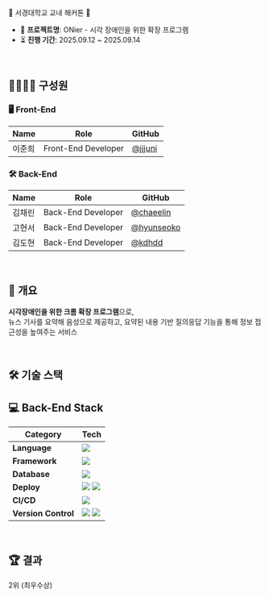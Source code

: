 🌱 서경대학교 교내 해커톤 🌱  

- 🧾 **프로젝트명**: ONier - 시각 장애인을 위한 확장 프로그램
- ⏳ **진행 기간**: 2025.09.12 ~ 2025.09.14  

<br>

## 👨‍👩‍👧‍👦 구성원

### 🖥️ Front-End

| Name | Role | GitHub |
|------|------|--------|
| 이준희 | Front-End Developer | [@jjjuni](https://github.com/jjjuni) |

### 🛠️ Back-End

| Name | Role | GitHub |
|------|------|--------|
| 김채린 | Back-End Developer | [@chaeelin](https://github.com/chaeelin) |
| 고현서 | Back-End Developer | [@hyunseoko](https://github.com/hyunseoko) |
| 김도현 | Back-End Developer | [@kdhdd](https://github.com/kdhdd) |

<br>

## 📝 개요

**시각장애인을 위한 크롬 확장 프로그램**으로, 
<br>
뉴스 기사를 요약해 음성으로 제공하고, 요약된 내용 기반 질의응답 기능을 통해 정보 접근성을 높여주는 서비스

<br>  
                                                                                                                                                        
## 🛠 기술 스택

## 💻 Back-End Stack

| **Category**       | **Tech** |
|--------------------|----------|
| **Language**       | <img src="https://img.shields.io/badge/Python-3776AB?style=flat-square&logo=python&logoColor=white"> |
| **Framework**      | <img src="https://img.shields.io/badge/FastAPI-009688?style=flat-square&logo=fastapi&logoColor=white"> |
| **Database**       | <img src="https://img.shields.io/badge/Redis-DC382D?style=flat-square&logo=redis&logoColor=white"> |
| **Deploy**    | <img src="https://img.shields.io/badge/AWS-232F3E?style=flat-square&logo=amazonaws&logoColor=white"> <img src="https://img.shields.io/badge/Docker-2496ED?style=flat-square&logo=docker&logoColor=white"> |
| **CI/CD**          | <img src="https://img.shields.io/badge/GitHub%20Actions-2088FF?style=flat-square&logo=githubactions&logoColor=white"> |
| **Version Control**| <img src="https://img.shields.io/badge/Git-F05032?style=flat-square&logo=git&logoColor=white"> <img src="https://img.shields.io/badge/GitHub-181717?style=flat-square&logo=github&logoColor=white"> |

<br>

## 🏆 결과

2위 (최우수상)




